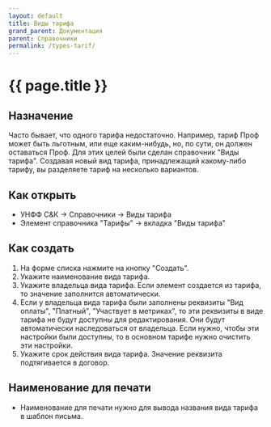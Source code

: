 ```yaml
---
layout: default
title: Виды тарифа
grand_parent: Документация
parent: Справочники
permalink: /types-tarif/
---
```


# {{ page.title }}

## Назначение

Часто бывает, что одного тарифа недостаточно. Например, тариф Проф может быть льготным, или еще каким-нибудь, но, по сути, он должен оставаться Проф. Для этих целей были сделан справочник "Виды тарифа".
Создавая новый вид тарифа, принадлежащий какому-либо тарифу, вы разделяете тариф на несколько вариантов.

## Как открыть

* УНФФ С&К -> Справочники -> Виды тарифа
* Элемент справочника "Тарифы" -> вкладка "Виды тарифа"

## Как создать

1. На форме списка нажмите на кнопку "Создать".
2. Укажите наименование вида тарифа.
3. Укажите владельца вида тарифа. Если элемент создается из тарифа, то значение заполнится автоматически.
4. Если у владельца вида тарифа были заполнены реквизиты "Вид оплаты", "Платный", "Участвует в метриках", то эти реквизиты в виде тарифа не будут доступны для редактирования. Они будут автоматически наследоваться от владельца.
Если нужно, чтобы эти настройки были доступны, то в основном тарифе нужно очистить эти настройки.
5. Укажите срок действия вида тарифа. Значение реквизита подтягивается в договор.

## Наименование для печати

* Наименование для печати нужно для вывода названия вида тарифа в шаблон письма.

